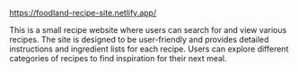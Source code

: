 https://foodland-recipe-site.netlify.app/

This is a small recipe website where users can search for and view various recipes. The site is designed to be user-friendly and provides detailed instructions and ingredient lists for each recipe. Users can explore different categories of recipes to find inspiration for their next meal.
